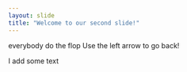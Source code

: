 ```yaml
---
layout: slide
title: "Welcome to our second slide!"
---
```

everybody do the flop
Use the left arrow to go back!


I add some text

